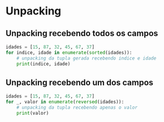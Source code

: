 # Unpacking

## Unpacking recebendo todos os campos

```python
idades = [15, 87, 32, 45, 67, 37]
for indice, idade in enumerate(sorted(idades)): 
    # unpacking da tupla gerada recebendo indice e idade
    print(indice, idade)
``` 

## Unpacking recebendo um dos campos
```python
idades = [15, 87, 32, 45, 67, 37]
for _, valor in enumerate(reversed(idades)): 
    # unpacking da tupla recebendo apenas o valor
    print(valor)
``` 
  